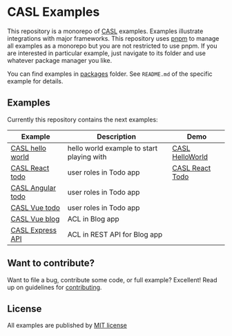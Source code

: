 # CASL Examples

This repository is a monorepo of [CASL](https://github.com/stalniy/casl) examples. Examples illustrate integrations with major frameworks. This repository uses [pnpm](https://pnpm.js.org/) to manage all examples as a monorepo but you are not restricted to use pnpm. If you are interested in particular example, just navigate to its folder and use whatever package manager you like.

You can find examples in [packages](./packages) folder. See `README.md` of the specific example for details.

## Examples

Currently this repository contains the next examples:

| Example                                      |  Description                              | Demo      |
|----------------------------------------------|-------------------------------------------|-----------|
| [CASL hello world](./packages/hello-world)   | hello world example to start playing with | [CASL HelloWorld]          |
| [CASL React todo](./packages/react-todo)     | user roles in Todo app | [CASL React Todo] |
| [CASL Angular todo](./packages/angular-todo) | user roles in Todo app |  |
| [CASL Vue todo](./packages/vue-todo)         | user roles in Todo app |  |
| [CASL Vue blog](./packages/vue-blog)  | ACL in Blog app |  |
| [CASL Express API](./packages/express-blog)  | ACL in REST API for Blog app |  |

[CASL HelloWorld]: https://codesandbox.io/s/github/stalniy/casl-examples/tree/master/packages/hello-world
[CASL React Todo]: https://codesandbox.io/s/github/stalniy/casl-examples/tree/master/packages/react-todo


## Want to contribute?

Want to file a bug, contribute some code, or full example? Excellent! Read up on guidelines for [contributing].

[contributing]: https://github.com/stalniy/casl/blob/master/CONTRIBUTING.md

## License

All examples are published by [MIT license](./LICENSE)
